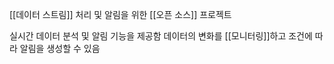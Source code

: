 [[데이터 스트림]] 처리 및 알림을 위한 [[오픈 소스]] 프로젝트

실시간 데이터 분석 및 알림 기능을 제공함
데이터의 변화를 [[모니터링]]하고 조건에 따라 알림을 생성할 수 있음